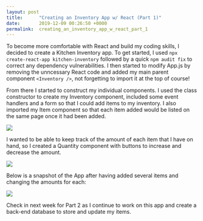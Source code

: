 ```yaml
---
layout: post
title:      "Creating an Inventory App w/ React (Part 1)"
date:       2019-12-09 00:26:50 +0000
permalink:  creating_an_inventory_app_w_react_part_1
---
```



To become more comfortable with React and build my coding skills, I decided to create a Kitchen Inventory app. To get started, I used `npx create-react-app kitchen-inventory` followed by a quick `npm audit fix` to correct any dependency vulnerabilities. I then started to modify App.js by removing the unncessary React code and added my main parent component `<Inventory />`, not forgetting to import it at the top of course!

From there I started to construct my individual components. I used the class constructor to create my Inventory component, included some event handlers and a form so that I could add items to my inventory.  I also imported my Item component so that each item added would be listed on the same page once it had been added.

 ![](https://i.imgur.com/wc7khLzl.png)

I wanted to be able to keep track of the amount of each item that I have on hand, so I created a Quantity component with buttons to increase and decrease the amount.

![](https://i.imgur.com/JvDY9wpl.png)

Below is a snapshot of the App after having added several items and changing the amounts for each: 

![](https://i.imgur.com/evFMCPOm.png)

Check in next week for Part 2 as I continue to work on this app and create a back-end database to store and update my items. 
